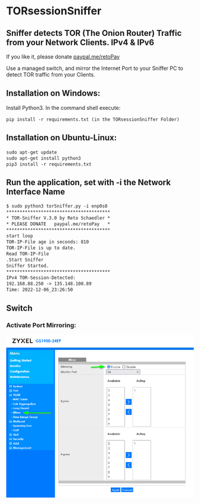 # TORsessionSniffer
## Sniffer detects TOR (The Onion Router) Traffic from your Network Clients. IPv4 &amp; IPv6

If you like it, please donate [paypal.me/retoPay](https://paypal.me/retoPay)

Use a managed switch, and mirror the Internet Port to your Sniffer PC to detect TOR traffic from your Clients.
## Installation on Windows:
Install Python3.
In the command shell execute: 
```
pip install -r requirements.txt (in the TORsessionSniffer Folder)
```
## Installation on Ubuntu-Linux: 
```
sudo apt-get update
sudo apt-get install python3
pip3 install -r requirements.txt
```
## Run the application, set with -i the Network Interface Name
```
$ sudo python3 torSniffer.py -i enp0s8
***************************************
* TOR-Sniffer V.3.0 by Reto Schaedler *
* PLEASE DONATE   paypal.me/retoPay   *
***************************************
start loop
TOR-IP-File age in seconds: 810
TOR-IP-File is up to date.
Read TOR-IP-File
.Start Sniffer
Sniffer Started.
***************************************
IPv4 TOR-Session-Detected:
192.168.88.250 -> 135.148.100.89
Time: 2022-12-06_23:26:50

```
## Switch
### Activate Port Mirroring:
![Port Mirroring](https://github.com/RetoSchaedler/TORsessionSniffer/blob/main/PortMirrorSwitchExample.png)

